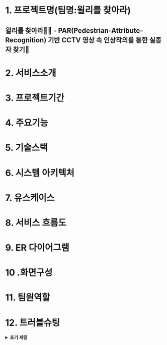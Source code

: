 
# 1. 프로젝트명(팀명:윌리를 찾아라)
## 윌리를 찾아라👕👖 - PAR(Pedestrian-Attribute-Recognition)  기반 CCTV 영상 속 인상착의를 통한 실종자 찾기🎥

# 2. 서비스소개
# 3. 프로젝트기간
# 4. 주요기능
# 5. 기술스택
# 6. 시스템 아키텍처
# 7. 유스케이스
# 8. 서비스 흐름도
# 9. ER 다이어그램
# 10 .화면구성
# 11. 팀원역할
# 12. 트러블슈팅 




<details>
<summary><strong>초기 세팅 </strong></summary>

## Git 설치 및 사용자 등록

### Git 설치
1. <a href="https://git-scm.com/download/win/" target="_blank">Git 공식 사이트</a>에서 Git을 다운로드하여 설치합니다.

### Git 사용자 등록
1. 터미널을 열고 다음 명령어를 실행합니다.
    ```sh
    git config --global user.name "Your Name"
    git config --global user.email "your.email@example.com"
    ```
### 프로젝트 클론
1. <a href="https://code.visualstudio.com/download" target="_blank">VSCode</a> 또는 <a href="https://www.cursor.com/" target="_blank">다른 IDE</a>를 실행합니다.
2. 터미널 창을 엽니다.
3. 다음 명령어를 실행하여 프로젝트를 클론합니다.
    ```sh
    git clone https://github.com/memorygreen/final_project_K18.git
    ```

## model 설치
1. <a href="https://www.dropbox.com/scl/fo/e1l7kwn6qdnu91auiw13m/AIQCWlAnK3vJwwoc7pgUak4?rlkey=1e6pwpoa3x14nk6fmg8ewhvva&st=8ydslwcc&dl=0" target="_blank">모델 다운로드</a> 링크를 클릭해서 모델을 설치합니다.

## Front 실행 환경 구성
### 노드 설치하기
1. <a href="https://nodejs.org/en" target="_blank">Node.js 공식 사이트</a>에서 Node.js를 다운로드하여 설치합니다.
### 프로젝트 설정
1. VSCode에서 `final_project_K18` 폴더를 엽니다.
2. 터미널에서 다음 명령어를 실행합니다.
    ```sh
    cd final_project_K18/front
    npm install
    npm start
    ```

## Back 실행 환경 구성
### 파이썬 설치하기
1. <a href="https://www.python.org/downloads/" target="_blank">Python 공식 사이트</a>에서 Python을 다운로드하여 설치합니다.

## 프로젝트 설정
1.  VSCode에서 `final_project_K18` 폴더를 엽니다.
2. `Ctrl + Shift + P`를 누르고 `>Python: Select Interpreter`를 선택합니다.
3. 파이썬 버전을 선택합니다.
4. 터미널에서 다음 명령어를 실행합니다
    ```sh
    cd back
    pip install -r requirements.txt
    python app.py
    ```
5. 만약 `pip install` 명령어가 작동하지 않는다면 다음을 수행합니다.
    - 윈도우 검색창에 시스템 환경 변수 편집을 입력하고 엽니다.
    - 고급 탭에서 환경 변수를 클릭합니다.
    - 시스템 변수 목록에서 Path를 찾아 클릭한 후 편집을 클릭합니다.
    - 새로 만들기를 클릭하고 다음 경로를 추가합니다
        ```sh
        C:\Users\{사용자이름}\AppData\Local\Programs\Python\Python312\Scripts
        ```  
    - VSCode 재실행 하고 `final_project_K18` 폴더를 엽니다.
    - 터미널에서 해당 명령어를 다시 실행합니다.
        ```sh
        cd back
        pip install -r requirements.txt
        python app.py
        ```
    - 문제가 해결되지 않으면 컴퓨터를 재부팅합니다.





